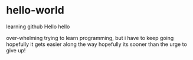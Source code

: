 # hello-world
learning github
Hello hello

over-whelming trying to learn programming, but i have to keep going
hopefully it gets easier along the way
hopefully its sooner than the urge to give up!
